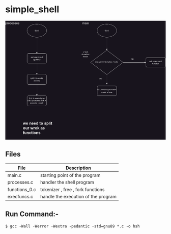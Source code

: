 # simple_shell

<img src="https://github.com/be-great/simple_shell/blob/main/images/2.png">

## Files

|File|Description|
|---|---|
|main.c|starting point of the program|
|processes.c| handler the shell program|
|functions_0.c|tokenizer , free , fork functions|
|execfuncs.c|handle the execution of the program|


## Run Command:-

    $ gcc -Wall -Werror -Wextra -pedantic -std=gnu89 *.c -o hsh
